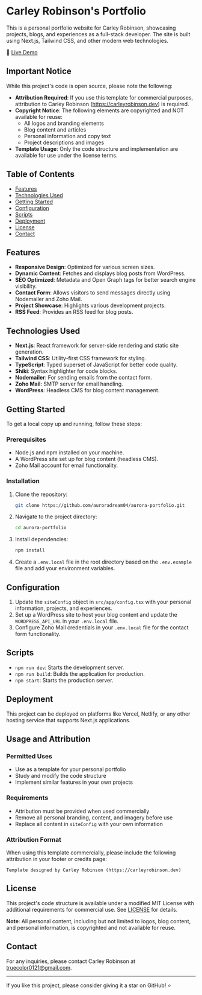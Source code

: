 # Carley Robinson's Portfolio

This is a personal portfolio website for Carley Robinson, showcasing projects, blogs, and experiences as a full-stack developer. The site is built using Next.js, Tailwind CSS, and other modern web technologies.

🔗 [Live Demo](https://carleyrobinson.dev)

## Important Notice

While this project's code is open source, please note the following:

- **Attribution Required**: If you use this template for commercial purposes, attribution to Carley Robinson (https://carleyrobinson.dev) is required.
- **Copyright Notice**: The following elements are copyrighted and NOT available for reuse:
  - All logos and branding elements
  - Blog content and articles
  - Personal information and copy text
  - Project descriptions and images
- **Template Usage**: Only the code structure and implementation are available for use under the license terms.

## Table of Contents

- [Features](#features)
- [Technologies Used](#technologies-used)
- [Getting Started](#getting-started)
- [Configuration](#configuration)
- [Scripts](#scripts)
- [Deployment](#deployment)
- [License](#license)
- [Contact](#contact)

## Features

- **Responsive Design**: Optimized for various screen sizes.
- **Dynamic Content**: Fetches and displays blog posts from WordPress.
- **SEO Optimized**: Metadata and Open Graph tags for better search engine visibility.
- **Contact Form**: Allows visitors to send messages directly using Nodemailer and Zoho Mail.
- **Project Showcase**: Highlights various development projects.
- **RSS Feed**: Provides an RSS feed for blog posts.

## Technologies Used

- **Next.js**: React framework for server-side rendering and static site generation.
- **Tailwind CSS**: Utility-first CSS framework for styling.
- **TypeScript**: Typed superset of JavaScript for better code quality.
- **Shiki**: Syntax highlighter for code blocks.
- **Nodemailer**: For sending emails from the contact form.
- **Zoho Mail**: SMTP server for email handling.
- **WordPress**: Headless CMS for blog content management.

## Getting Started

To get a local copy up and running, follow these steps:

### Prerequisites

- Node.js and npm installed on your machine.
- A WordPress site set up for blog content (headless CMS).
- Zoho Mail account for email functionality.

### Installation

1. Clone the repository:
   ```bash
   git clone https://github.com/auroradream04/aurora-portfolio.git
   ```

2. Navigate to the project directory:
   ```bash
   cd aurora-portfolio
   ```

3. Install dependencies:
   ```bash
   npm install
   ```

4. Create a `.env.local` file in the root directory based on the `.env.example` file and add your environment variables.

## Configuration

1. Update the `siteConfig` object in `src/app/config.tsx` with your personal information, projects, and experiences.
2. Set up a WordPress site to host your blog content and update the `WORDPRESS_API_URL` in your `.env.local` file.
3. Configure Zoho Mail credentials in your `.env.local` file for the contact form functionality.

## Scripts

- `npm run dev`: Starts the development server.
- `npm run build`: Builds the application for production.
- `npm start`: Starts the production server.

## Deployment

This project can be deployed on platforms like Vercel, Netlify, or any other hosting service that supports Next.js applications.

## Usage and Attribution

### Permitted Uses
- Use as a template for your personal portfolio
- Study and modify the code structure
- Implement similar features in your own projects

### Requirements
- Attribution must be provided when used commercially
- Remove all personal branding, content, and imagery before use
- Replace all content in `siteConfig` with your own information

### Attribution Format
When using this template commercially, please include the following attribution in your footer or credits page:

```
Template designed by Carley Robinson (https://carleyrobinson.dev)
```

## License

This project's code structure is available under a modified MIT License with additional requirements for commercial use. See [LICENSE](LICENSE) for details.

**Note**: All personal content, including but not limited to logos, blog content, and personal information, is copyrighted and not available for reuse.

## Contact

For any inquiries, please contact Carley Robinson at truecolor0121@gmail.com.

---

If you like this project, please consider giving it a star on GitHub! ⭐